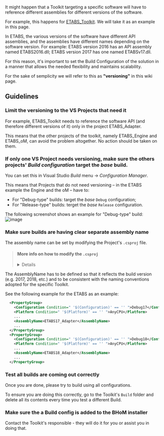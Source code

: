 It might happen that a Toolkit targeting a specific software will have to reference different assemblies for different versions of the software. 

For example, this happens for [ETABS_Toolkit](https://github.com/BHoM/ETABS_Toolkit). We will take it as an example in this page.

In ETABS, the various versions of the software have different API assemblies, and the assemblies have different names depending on the software version. For example: ETABS version 2016 has an API assembly named ETABS2016.dll; ETABS version 2017 has one named ETABSv17.dll.

For this reason, it's important to set the Build Configuration of the solution in a manner that allows the needed flexibility and maintains scalability.

For the sake of semplicity we will refer to this as **"versioning"** in this wiki page.

## Guidelines
### Limit the versioning to the VS Projects that need it

For example, ETABS_Toolkit needs to reference the software API (and therefore different versions of it) only in the project ETABS_Adapter.

This means that the other projects of the toolkit, namely ETABS_Engine and ETABS_oM, can avoid the problem altogether. No action should be taken on them.

### If only one VS Project needs versioning, make sure the others projects' _Build configuration_ target the _base_ build.
You can set this in Visual Studio _Build_ menu → _Configuration Manager_.

This means that Projects that do not need versioning – in the ETABS example the Engine and the oM – have to:
- For "Debug-type" builds: target the _base_ `Debug` configuration;
- For "Release-type" builds: terget the _base_ `Release` configuration.

The following screenshot shows an example for "Debug-type" build:
![image](https://user-images.githubusercontent.com/6352844/78662696-ca3cdc80-78c8-11ea-867b-685d6b3a93a9.png)

### Make sure builds are having clear separate assembly name
The assembly name can be set by modifying the Project's `.csproj` file.

> #### More info on how to modify the `.csproj`
> <details>
> This can be done by:  
>
> - In VS, right click the project in Solution Explorer → _Unload Project_ → right click again → edit `.csproj`. Edit,  save, then right-click again on the project and do _Reload Project_.  
>
> - OR by navigating to the project folder and editing the `.csproj` directly. 
> </detail>

The AssemblyName has to be defined so that it reflects the build version (e.g. 2017, 2018, etc.) and to be consistent with the naming conventions adopted for the specific Toolkit.

See the following example for the ETABS as an example:

```xml
  <PropertyGroup>
    <Configuration Condition=" '$(Configuration)' == '' ">Debug17</Configuration>
    <Platform Condition=" '$(Platform)' == '' ">AnyCPU</Platform>
    ...
    <AssemblyName>ETABS17_Adapter</AssemblyName>
    ...
  </PropertyGroup>
  <PropertyGroup>
    <Configuration Condition=" '$(Configuration)' == '' ">Debug18</Configuration>
    <Platform Condition=" '$(Platform)' == '' ">AnyCPU</Platform>
    ...
    <AssemblyName>ETABS18_Adapter</AssemblyName>
    ...
  </PropertyGroup>
```

### Test all builds are coming out correctly
Once you are done, please try to build using all configurations.

To ensure you are doing this correctly, go to the Toolkit's `Build` folder and delete all its contents every time you test a different Build.

### Make sure the a Build config is added to the BHoM installer
Contact the Toolkit's responsible - they will do it for you or assist you in doing that.
